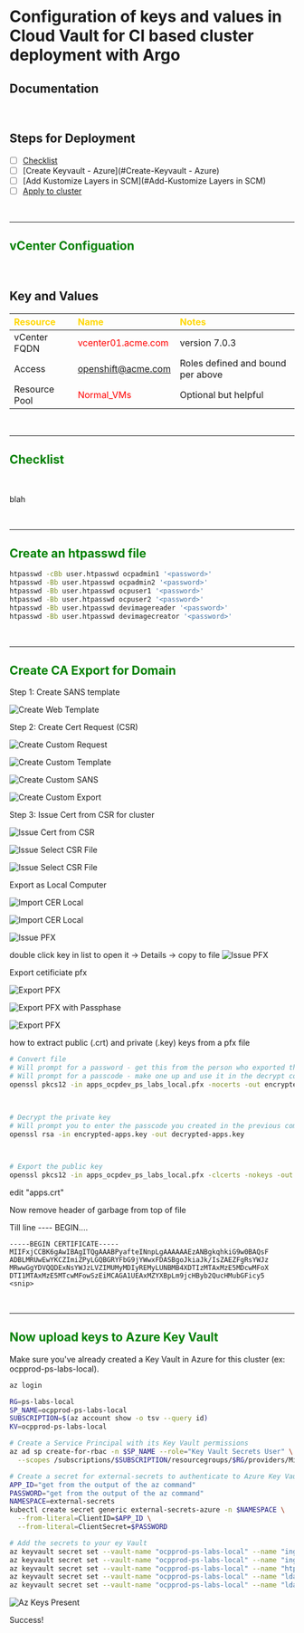 # Configuration of keys and values in Cloud Vault for CI based cluster deployment with Argo

## Documentation

<br>

## Steps for Deployment

- [ ] [Checklist](#Checklist)
- [ ] [Create Keyvault - Azure](#Create-Keyvault - Azure)
- [ ] [Add Kustomize Layers in SCM](#Add-Kustomize Layers in SCM)
- [ ] [Apply to cluster](#Apply-to-cluster)

</br>

------
## <span style="color:green"><b> vCenter Configuation</span></b>

<br>

## <b> Key and Values</b>

| <span style="color:gold">Resource | <span style="color:gold">Name | <span style="color:gold">Notes</span> | 
| :--------------- | :---- | :--------------- |
| vCenter FQDN|<span style="color:red"> vcenter01.acme.com | version 7.0.3 |
| Access |<span style="color:red"> openshift@acme.com | Roles defined and bound per above |
| Resource Pool|<span style="color:red"> Normal_VMs | Optional but helpful |



<br>

------
## <span style="color:green"><b> Checklist</span></b>

<br>


blah

<br>

------
## <span style="color:green"><b> Create an htpasswd file </span></b>

```bash
htpasswd -cBb user.htpasswd ocpadmin1 '<password>'
htpasswd -Bb user.htpasswd ocpadmin2 '<password>'
htpasswd -Bb user.htpasswd ocpuser1 '<password>'
htpasswd -Bb user.htpasswd ocpuser2 '<password>'
htpasswd -Bb user.htpasswd devimagereader '<password>'
htpasswd -Bb user.htpasswd devimagecreator '<password>'
```


<br>

------
## <span style="color:green"><b> Create CA Export for Domain</span></b>


Step 1:  Create SANS template 

![Create Web Template](./.images/ad_cert_create_template_from_web.png)


Step 2: Create Cert Request (CSR)

![Create Custom Request](./.images/ad_cert_create_custom_reqest.png)



![Create Custom Template](./.images/ad_cert_create_custom_reqest_1.png)



![Create Custom SANS](./.images/ad_cert_create_custom_reqest_SANS.png)


![Create Custom Export](./.images/ad_cert_create_custom_reqest_export.png)



Step 3: Issue Cert from CSR for cluster

![Issue Cert from CSR](./.images/ad_cert_issue_cert_from_csr.png)


![Issue Select CSR File](./.images/ad_cert_issue_cert_from_csr_select_CSR.png)


![Issue Select CSR File](./.images/ad_cert_export.png)

Export as Local Computer

![Import CER Local](./.images/ad_cert_import_cer_local.png)

![Import CER Local](./.images/ad_cert_import_cer_local_select_cer.png)



![Issue PFX](./.images/ad_cert_import_save_personal.png)

double click key in list to open it -> Details -> copy to file
![Issue PFX](./.images/ad_cert_export_pfx.png)


Export cetificiate pfx

![Export PFX](./.images/ad_cert_export_pfx_final.png)



![Export PFX with Passphase](./.images/ad_cert_export_pfx_with_passphase.png)

![Export PFX ](./.images/ad_cert_export_pfx_with_passphase_final.png)



how to extract public (.crt) and private (.key) keys from a pfx file


```bash
# Convert file
# Will prompt for a password - get this from the person who exported the pfx file
# Will prompt for a passcode - make one up and use it in the decrypt command
openssl pkcs12 -in apps_ocpdev_ps_labs_local.pfx -nocerts -out encrypted-apps.key

 

# Decrypt the private key
# Will prompt you to enter the passcode you created in the previous command
openssl rsa -in encrypted-apps.key -out decrypted-apps.key

 

# Export the public key
openssl pkcs12 -in apps_ocpdev_ps_labs_local.pfx -clcerts -nokeys -out apps.crt
```

edit  "apps.crt"

Now remove header of garbage from top of file

Till line ---- BEGIN....

```
-----BEGIN CERTIFICATE-----
MIIFxjCCBK6gAwIBAgITQgAAABPyafteINnpLgAAAAAAEzANBgkqhkiG9w0BAQsF
ADBLMRUwEwYKCZImiZPyLGQBGRYFbG9jYWwxFDASBgoJkiaJk/IsZAEZFgRsYWJz
MRwwGgYDVQQDExNsYWJzLVZIMUMyMDIyREMyLUNBMB4XDTIzMTAxMzE5MDcwMFoX
DTI1MTAxMzE5MTcwMFowSzEiMCAGA1UEAxMZYXBpLm9jcHByb2QucHMubGFicy5
<snip>

```

<br>

------
## <span style="color:green"><b> Now upload keys to Azure Key Vault </span></b>


Make sure you've already created a Key Vault in Azure for this cluster (ex: ocpprod-ps-labs-local).

```bash
az login

RG=ps-labs-local
SP_NAME=ocpprod-ps-labs-local
SUBSCRIPTION=$(az account show -o tsv --query id)
KV=ocpprod-ps-labs-local

# Create a Service Principal with its Key Vault permissions
az ad sp create-for-rbac -n $SP_NAME --role="Key Vault Secrets User" \
  --scopes /subscriptions/$SUBSCRIPTION/resourcegroups/$RG/providers/Microsoft.KeyVault/vaults/$KV

# Create a secret for external-secrets to authenticate to Azure Key Vault 
APP_ID="get from the output of the az command"
PASSWORD="get from the output of the az command"
NAMESPACE=external-secrets
kubectl create secret generic external-secrets-azure -n $NAMESPACE \
  --from-literal=ClientID=$APP_ID \
  --from-literal=ClientSecret=$PASSWORD

# Add the secrets to your ey Vault
az keyvault secret set --vault-name "ocpprod-ps-labs-local" --name "ingress-tls-crt" --file apps.crt
az keyvault secret set --vault-name "ocpprod-ps-labs-local" --name "ingress-tls-key" --file decrypted-apps.key
az keyvault secret set --vault-name "ocpprod-ps-labs-local" --name "htpasswd-file" --file user.htpasswd
az keyvault secret set --vault-name "ocpprod-ps-labs-local" --name "ldap-bind-password" --value "mypass1234"
az keyvault secret set --vault-name "ocpprod-ps-labs-local" --name "ldap-bind-dn" --value "CN=Open Shift,OU=ps,DC=labs,DC=local"

```

![Az Keys Present ](./.images/ad_cert_show_az_correct.png)


Success!

